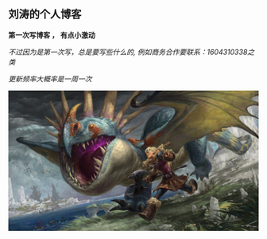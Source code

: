 ## 刘涛的个人博客

**第一次写博客 ， 有点小激动**

*不过因为是第一次写，总是要写些什么的,
例如商务合作要联系：1604310338之类*

*更新频率大概率是一周一次*

 <link rel="icon" href="https://github.com/airmteqiu/airmteqiu.github.io/blob/master/A2.ico?raw=true">

![1](https://github.com/airmteqiu/airmteqiu.github.io/blob/master/%E7%AC%AC%E4%B8%89%E5%BC%A0%E8%BD%AE%E6%92%AD%E5%9B%BE%E7%89%87.jpg?raw=true)

